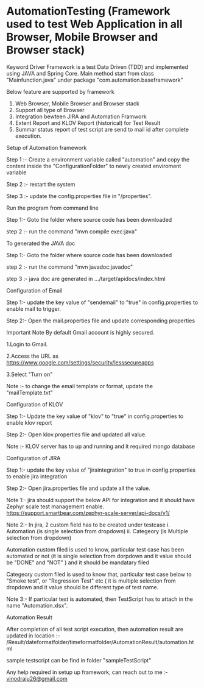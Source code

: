 # AutomationTesting (Framework used to test Web Application in all Browser, Mobile Browser and Browser stack)
Keyword Driver Framework is a test Data Driven (TDD) and implemented using JAVA and Spring Core.
Main method start from class "Mainfunction.java" under package "com.automation.baseframework"

Below feature are supported by framework
 1. Web Browser, Mobile Browser and Browser stack
 2. Support all type of Browser
 3. Integration bewteen JIRA and Automation Framwork
 4. Extent Report and KLOV Report (historical) for Test Result
 5. Summar status report of test script are send to mail id after complete execution. 

Setup of Automation framework

Step 1 :- Create a environment variable called "automation" and copy the content inside the "ConfigurationFolder" to newly created enviroment variable

Step 2 :- restart the system

Step 3 :- update the config.properties file in "<Environmentvarialbe>/properties".

Run the program from command line 

Step 1:- Goto the folder where source code has been downloaded

step 2 :- run the command  "mvn compile exec:java"

To generated the JAVA doc 

Step 1:- Goto the folder where source code has been downloaded

step 2 :- run the command  "mvn javadoc:javadoc"

step 3 :- java doc are generated in .../target/apidocs/index.html

Configuration of Email

Step 1:- update the key value of "sendemail" to "true" in config.properties to enable mail to trigger.

Step 2:- Open the mail.properties file and update corresponding properties 

Important Note By default Gmail account is highly secured.

1.Login to Gmail.

2.Access the URL as https://www.google.com/settings/security/lesssecureapps

3.Select "Turn on"

Note :- to change the email template or format, update the "mailTemplate.txt" 

Configuration of KLOV

Step 1:- Update the key value of "klov" to "true" in config.properties to enable klov report

Step 2:- Open klov.properties file and updated all value.

Note :- KLOV server has to up and running and it required mongo database

Configuration of JIRA

Step 1:- update the key value of "jiraintegration" to true in config.properties to enable jira integration

Step 2:- Open jira.properties file and update all the value.

Note 1:- jira should support the below API for integration and it should have Zephyr scale test management enable.
https://support.smartbear.com/zephyr-scale-server/api-docs/v1/

Note 2:- In jira, 2 custom field has to be created under testcase 
      i. Automation  (is single selection from dropdown)
     ii. Categeory   (is Multiple selection from dropdown)

Automation custom filed is used to know, particular test case has been automated or not (it is single selection from dorpdown and it value should be "DONE" and "NOT" ) and it should be mandatary filed

Categeory custom filed is used to know that, particular test case below to "Smoke test", or "Regression Test" etc ( it is multiple selection from dropdown and it value should be different type of test name.

Note 3:- If particular test is automated, then TestScript has to attach in the name "Automation.xlsx".

Automation Result

After completion of all test script execution, then automation result are updated in location :-  <Environmentvarialbe>/Result/dateformatfolder/timeformatfolder/AutomationResult/automation.html

sample testscript can be find in folder "sampleTestScript"

Any help required in setup up framework, can reach out to me :- vinodraju26@gmail.com
